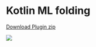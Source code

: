 # Kotlin ML folding

[Download Plugin zip](https://github.com/y2k/kotlin-ml-folding/releases/download/0.2/plugin-kotlin-ml-folding-0.2.zip)

![](https://i.gyazo.com/3e6c232cc45693165fca8bc235cf80a1.png)
